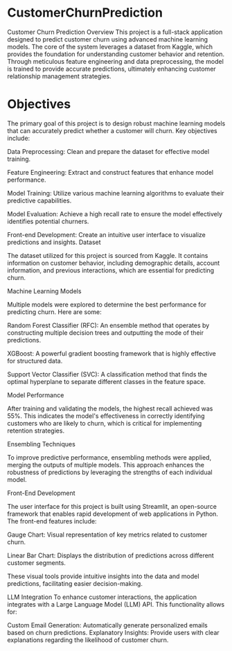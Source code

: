 # CustomerChurnPrediction

Customer Churn Prediction
Overview
This project is a full-stack application designed to predict customer churn using advanced machine learning models. The core of the system leverages a dataset from Kaggle, which provides the foundation for understanding customer behavior and retention. Through meticulous feature engineering and data preprocessing, the model is trained to provide accurate predictions, ultimately enhancing customer relationship management strategies.

# Objectives
The primary goal of this project is to design robust machine learning models that can accurately predict whether a customer will churn. Key objectives include:

Data Preprocessing: Clean and prepare the dataset for effective model training.

Feature Engineering: Extract and construct features that enhance model performance.

Model Training: Utilize various machine learning algorithms to evaluate their predictive capabilities.

Model Evaluation: Achieve a high recall rate to ensure the model effectively identifies potential churners.

Front-end Development: Create an intuitive user interface to visualize predictions and insights.
Dataset

The dataset utilized for this project is sourced from Kaggle. It contains information on customer behavior, including demographic details, account information, and previous interactions, which are essential for predicting churn.

Machine Learning Models

Multiple models were explored to determine the best performance for predicting churn. Here are some:

Random Forest Classifier (RFC): An ensemble method that operates by constructing multiple decision trees and outputting the mode of their predictions.

XGBoost: A powerful gradient boosting framework that is highly effective for structured data.

Support Vector Classifier (SVC): A classification method that finds the optimal hyperplane to separate different classes in the feature space.

Model Performance

After training and validating the models, the highest recall achieved was 55%. This indicates the model's effectiveness in correctly identifying customers who are likely to churn, which is critical for implementing retention strategies.

Ensembling Techniques

To improve predictive performance, ensembling methods were applied, merging the outputs of multiple models. This approach enhances the robustness of predictions by leveraging the strengths of each individual model.

Front-End Development

The user interface for this project is built using Streamlit, an open-source framework that enables rapid development of web applications in Python. The front-end features include:

Gauge Chart: Visual representation of key metrics related to customer churn.

Linear Bar Chart: Displays the distribution of predictions across different customer segments.

These visual tools provide intuitive insights into the data and model predictions, facilitating easier decision-making.

LLM Integration
To enhance customer interactions, the application integrates with a Large Language Model (LLM) API. This functionality allows for:

Custom Email Generation: Automatically generate personalized emails based on churn predictions.
Explanatory Insights: Provide users with clear explanations regarding the likelihood of customer churn.
